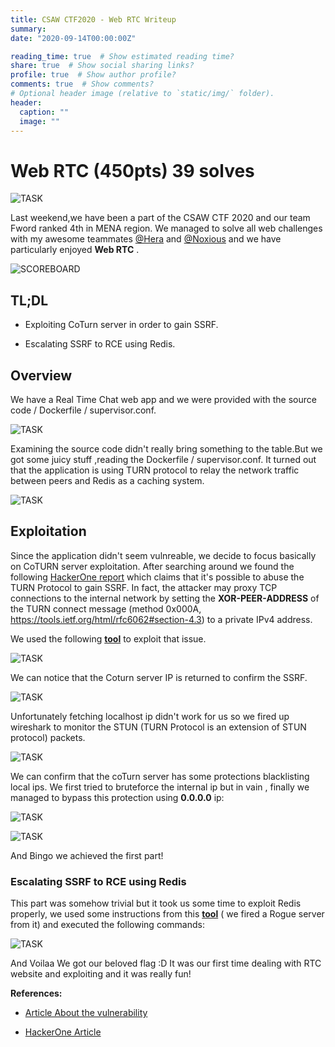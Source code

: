 ```yaml
---
title: CSAW CTF2020 - Web RTC Writeup
summary: 
date: "2020-09-14T00:00:00Z"

reading_time: true  # Show estimated reading time?
share: true  # Show social sharing links?
profile: true  # Show author profile?
comments: true  # Show comments?
# Optional header image (relative to `static/img/` folder).
header:
  caption: ""
  image: ""
---
```


# Web RTC (450pts) 39 solves #

![TASK](https://imgur.com/KJrEEZl.png)

Last weekend,we have been a part  of the CSAW CTF 2020 and our team Fword ranked 4th in MENA region.
We managed to solve all web challenges with my awesome teammates [@Hera](https://twitter.com/Hera14165735) and [@Noxious](https://twitter.com/BahaBaghdadi) and we have particularly enjoyed **Web RTC** .

![SCOREBOARD](https://i.imgur.com/X0z8wys.png)

## TL;DL ##

* Exploiting CoTurn server in order to gain SSRF.

* Escalating SSRF to RCE using Redis.

## Overview ##

We have a Real Time Chat web app and we were provided with the source code / Dockerfile / supervisor.conf.

![TASK](https://imgur.com/cBI0d2H.png)

Examining the source code didn't really bring something to the table.But we got some juicy stuff ,reading the Dockerfile / supervisor.conf.
It turned out that the application is using TURN protocol to relay the network traffic between peers and Redis as a caching system.

![TASK](https://imgur.com/thalPtZ.png)

## Exploitation ##

Since the application didn't seem vulnreable, we decide to focus basically on CoTURN server exploitation.
After searching around we found the following [HackerOne report](https://hackerone.com/reports/333419) which claims that it's possible to abuse the TURN Protocol to gain SSRF. In fact,
the attacker may proxy TCP connections to the internal network by setting the **XOR-PEER-ADDRESS** of the TURN connect message (method 0x000A, https://tools.ietf.org/html/rfc6062#section-4.3) to a private IPv4 address.

We used the following **[tool](https://github.com/staaldraad/turner)** to exploit that issue.

![TASK](https://imgur.com/M6NaeIz.png)

We can notice that the Coturn server IP is returned to confirm the SSRF.

![TASK](https://imgur.com/L2aCve1.png)

Unfortunately fetching localhost ip didn't work for us so we fired up wireshark to monitor the STUN (TURN Protocol is an extension of STUN protocol) packets.

![TASK](https://imgur.com/PmES4dZ.png)

We can confirm that the coTurn server has some protections blacklisting local ips. We first tried to bruteforce the internal ip but in vain , finally we managed  to bypass this protection 
using **0.0.0.0** ip:

![TASK](https://imgur.com/zQYbXit.png)

![TASK](https://imgur.com/gAqT0pL.png)

And Bingo we achieved the first part!

### Escalating SSRF to RCE using Redis ##

This part was somehow trivial but it took us some time to exploit Redis properly, we used  some instructions from this **[tool](https://github.com/jas502n/Redis-RCE)** ( we fired a Rogue server from it) and executed the following commands:

![TASK](https://i.imgur.com/jUFM1jt.jpg)

And Voilaa We got our beloved flag :D It was our first time dealing with RTC website and exploiting and it was really fun!

**References:**

* [Article About the vulnerability](https://www.rtcsec.com/2020/04/01-slack-webrtc-turn-compromise/)

* [HackerOne Article](https://hackerone.com/reports/333419)
